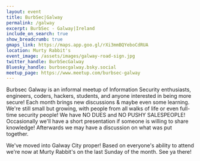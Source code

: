 ```yaml
---
layout: event
title: BurbSec|Galway
permalink: /galway
excerpt: BurbSec - Galway|Ireland
include_on_search: true
show_breadcrumb: true
gmaps_link: https://maps.app.goo.gl/rXi3mmBQYeboCdRUA
location: Murty Rabbit's
event_image: /assets/images/galway-road-sign.jpg
twitter_handle: BurbSecGalway
Bluesky_handle: burbsecgalway.bsky.social
meetup_page: https://www.meetup.com/burbsec-galway
---
```


Burbsec Galway is an informal meetup of Information Security enthusiasts,
engineers, coders, hackers, students, and anyone interested in being more 
secure! Each month brings new discussions & maybe even some learning. 
We're still small but growing, with people from all walks of life or even
full-time security people! We have NO DUES and NO PUSHY SALESPEOPLE! 
Occasionally we'll have a short presentation if someone is willing to share 
knowledge! Afterwards we may have a discussion on what was put together.

We've moved into Galway City proper! Based on everyone's ability to attend
we're now at Murty Rabbit's on the last Sunday of the month. See ya there!
